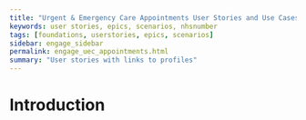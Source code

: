 ```yaml
---
title: "Urgent & Emergency Care Appointments User Stories and Use Cases"
keywords: user stories, epics, scenarios, nhsnumber
tags: [foundations, userstories, epics, scenarios]
sidebar: engage_sidebar
permalink: engage_uec_appointments.html
summary: "User stories with links to profiles"
---
```


# Introduction #

